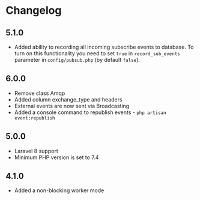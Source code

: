 # Changelog
## 5.1.0
- Added ability to recording all incoming subscribe events to database. To turn on this functionality you need to set ```true``` in ```record_sub_events``` parameter in ```config/pubsub.php``` (by default ```false```).

## 6.0.0
- Remove class Amqp
- Added column exchange_type and headers
- External events are now sent via Broadcasting
- Added a console command to republish events - `php artisan event:republish` 

## 5.0.0
 - Laravel 8 support
 - Minimum PHP version is set to 7.4
 
## 4.1.0
- Added a non-blocking worker mode
 

